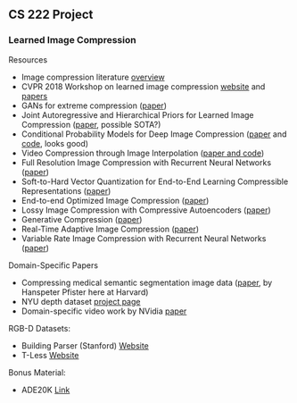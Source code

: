 ## CS 222 Project 
### Learned Image Compression
Resources
* Image compression literature [overview](https://github.com/naganandy/graph-based-deep-learning-literature/tree/master/conference-journal-articles)
* CVPR 2018 Workshop on learned image compression [website](https://compression.cc) and [papers](http://openaccess.thecvf.com/CVPR2018_workshops/CVPR2018_W50.py)
* GANs for extreme compression ([paper](https://data.vision.ee.ethz.ch/aeirikur/extremecompression/))
* Joint Autoregressive and Hierarchical Priors for Learned Image Compression ([paper](https://arxiv.org/abs/1809.02736), possible SOTA?)
* Conditional Probability Models for Deep Image Compression ([paper](https://arxiv.org/abs/1801.04260) and [code](https://github.com/fab-jul/imgcomp-cvpr), looks good)
* Video Compression through Image Interpolation ([paper and code](https://chaoyuaw.github.io/vcii/))
* Full Resolution Image Compression with Recurrent Neural Networks ([paper](https://arxiv.org/abs/1608.05148))
* Soft-to-Hard Vector Quantization for End-to-End
Learning Compressible Representations ([paper](https://arxiv.org/pdf/1704.00648.pdf))
* End-to-end Optimized Image Compression ([paper](https://arxiv.org/pdf/1611.01704.pdf))
* Lossy Image Compression with Compressive Autoencoders ([paper](https://arxiv.org/pdf/1703.00395.pdf))
* Generative Compression ([paper](https://arxiv.org/pdf/1703.01467.pdf))
* Real-Time Adaptive Image Compression ([paper](https://arxiv.org/pdf/1705.05823.pdf))
* Variable Rate Image Compression with Recurrent Neural Networks
([paper](https://arxiv.org/pdf/1511.06085.pdf))

Domain-Specific Papers
* Compressing medical semantic segmentation image data ([paper](https://vcg.seas.harvard.edu/publications/compresso-efficient-compression-of-segmentation-data-for-connectomics), by Hanspeter Pfister here at Harvard)
* NYU depth dataset [project page](https://cs.nyu.edu/~silberman/datasets/nyu_depth_v2.html)
* Domain-specific video work by NVidia [paper](https://research.nvidia.com/publication/2018-02_Learning-Binary-Residual)

RGB-D Datasets:
* Building Parser (Stanford) [Website](http://buildingparser.stanford.edu/)
* T-Less [Website](http://cmp.felk.cvut.cz/t-less/)

Bonus Material:
* ADE20K [Link](http://groups.csail.mit.edu/vision/datasets/ADE20K/)
